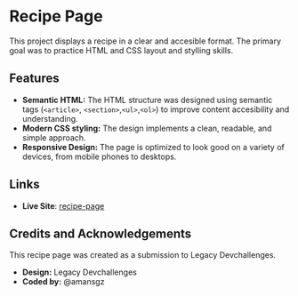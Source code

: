# Recipe Page

This project displays a recipe in a clear and accesible format. The primary goal was to practice HTML and CSS layout and stylling skills.

## Features

- **Semantic HTML:** The HTML structure was designed using semantic tags (`<article>`, `<section>`,`<ul>`,`<ol>`) to improve content accesibility and understanding.
- **Modern CSS styling:** The design implements a clean, readable, and simple approach.
- **Responsive Design:** The page is optimized to look good on a variety of devices, from mobile phones to desktops.

## Links

- **Live Site**: [recipe-page]()

## Credits and Acknowledgements

This recipe page was created as a submission to Legacy Devchallenges.

- **Design:** Legacy Devchallenges
- **Coded by:** @amansgz
